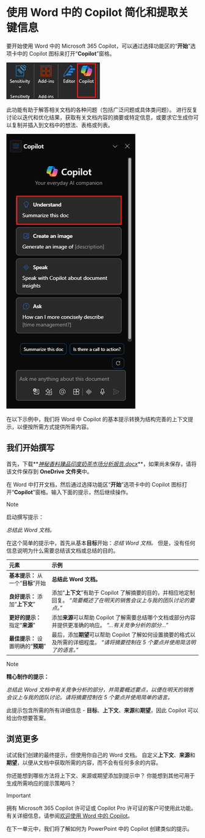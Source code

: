 # 使用 Word 中的 Copilot 简化和提取关键信息

要开始使用 Word 中的 Microsoft 365 Copilot，可以通过选择功能区的“**开始**”选项卡中的 Copilot 图标来打开“**Copilot**”窗格。

![Word 功能区中 Copilot 图标的屏幕截图。](../media/summarize_copilot-ribbon-word.png)

此功能有助于解答相关文档的各种问题（包括广泛问题或具体类问题）。 进行反复讨论以迭代和优化结果，获取有关文档内容的摘要或特定信息，或要求它生成你可以复制并插入到文档中的想法、表格或列表。

![首次打开 Word 中 Copilot 面板的屏幕截图。](../media/summarize_copilot-pane-word.png)

在以下示例中，我们将 Word 中 Copilot 的基本提示转换为结构完善的上下文提示，以便按所需方式提供所需内容。

## 我们开始撰写

首先，下载**_[神秘香料臻品印度奶茶市场分析报告.docx](https://go.microsoft.com/fwlink/?linkid=2268826)_**，如果尚未保存，请将该文件保存到 **OneDrive 文件夹**中。

在 Word 中打开文档，然后通过选择功能区“**开始**”选项卡中的 Copilot 图标打开“**Copilot**”窗格。输入下面的提示，然后继续操作。

> [!NOTE]
> 启动撰写提示：
>
> _总结此 Word 文档。_

在这个简单的提示中，首先从基本**目标**开始：_总结 Word 文档。_ 但是，没有任何信息说明为什么需要总结该文档或总结的目的。

| 元素 | 示例 |
| :------ | :------- |
| **基本提示：** 从一个“**目标**”开始 | **总结此 Word 文档。** |
| **良好提示：** 添加“**上下文**” | 添加“**上下文**”有助于 Copilot 了解摘要的目的，并相应地定制回复。 _“简要概述了在明天的销售会议上与我的团队讨论的要点。”_ |
| **更好的提示：** 指定“**来源**” | 添加**来源**可以帮助 Copilot 了解需要总结哪个文档或部分内容并提供更准确的响应。 _“…有关竞争分析的部分…”_ |
| **最佳提示：** 设置明确的“**预期**” | 最后，添加**期望**可以帮助 Copilot 了解如何设置摘要的格式以及所需的详细程度。 _“请将摘要控制在 5 个要点并使用简洁明了的语言。”_ |

> [!NOTE]
> **精心制作的提示：**
>
> _总结此 Word 文档中有关竞争分析的部分，并简要概述要点，以便在明天的销售会议上与我的团队讨论。请将摘要控制在 5 个要点并使用简单的语言。_

此提示包含所需的所有详细信息 - **目标**、**上下文**、**来源**和**期望**，因此 Copilot 可以给出你想要答案。

## 浏览更多

试试我们创建的最终提示，但使用你自己的 Word 文档。 自定义**上下文**、**来源**和**期望**，以便从文档中获取所需的内容，而不会有任何多余的内容。

你还能想到哪些方法将上下文、来源或期望添加到提示中？ 你能想到其他可用于生成所需响应的提示策略吗？

> [!IMPORTANT]
> 拥有 Microsoft 365 Copilot 许可证或 Copilot Pro 许可证的客户可使用此功能。 有关详细信息，请参阅[欢迎使用 Word 中的 Copilot](https://support.microsoft.com/office/welcome-to-copilot-in-word-2135e85f-a467-463b-b2f0-c51a46d625d1)。

在下一单元中，我们将了解如何为 PowerPoint 中的 Copilot 创建类似的提示。
